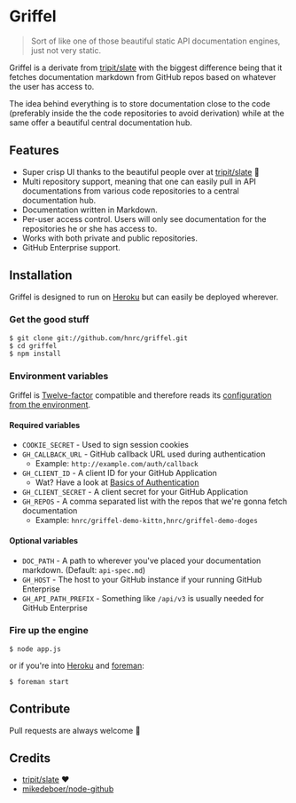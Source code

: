 # Griffel

> Sort of like one of those beautiful static API documentation engines, just not very static.

Griffel is a derivate from [tripit/slate](https://github.com/tripit/slate) with the biggest difference being that it fetches documentation markdown from GitHub repos based on whatever the user has access to.

The idea behind everything is to store documentation close to the code (preferably inside the the code repositories to avoid derivation) while at the same offer a beautiful central documentation hub.

## Features
* Super crisp UI thanks to the beautiful people over at [tripit/slate](https://github.com/tripit/slate) :bow:
* Multi repository support, meaning that one can easily pull in API documentations from various code repositories to a central documentation hub.
* Documentation written in Markdown.
* Per-user access control. Users will only see documentation for the repositories he or she has access to.
* Works with both private and public repositories.
* GitHub Enterprise support.

## Installation

Griffel is designed to run on [Heroku](http://heroku.com) but can easily be deployed wherever.

### Get the good stuff
```
$ git clone git://github.com/hnrc/griffel.git
$ cd griffel
$ npm install
```

### Environment variables
Griffel is [Twelve-factor](http://12factor.net) compatible and therefore reads its [configuration from the environment](http://12factor.net/config).

#### Required variables
* `COOKIE_SECRET` - Used to sign session cookies
* `GH_CALLBACK_URL` - GitHub callback URL used during authentication
	* Example: `http://example.com/auth/callback`
* `GH_CLIENT_ID` - A client ID for your GitHub Application
	* Wat? Have a look at [Basics of Authentication](https://developer.github.com/guides/basics-of-authentication/)
* `GH_CLIENT_SECRET` - A client secret for your GitHub Application
* `GH_REPOS` - A comma separated list with the repos that we're gonna fetch documentation
	* Example: `hnrc/griffel-demo-kittn,hnrc/griffel-demo-doges`

#### Optional variables
* `DOC_PATH` - A path to wherever you've placed your documentation markdown. (Default: `api-spec.md`)
* `GH_HOST` - The host to your GitHub instance if your running GitHub Enterprise
* `GH_API_PATH_PREFIX` - Something like `/api/v3` is usually needed for GitHub Enterprise

### Fire up the engine
```
$ node app.js
```

or if you're into [Heroku](http://heroku.com) and [foreman](https://github.com/ddollar/foreman):

```
$ foreman start
```

## Contribute

Pull requests are always welcome :beers:

## Credits
* [tripit/slate](https://github.com/tripit/slate) :heart:
* [mikedeboer/node-github](https://github.com/mikedeboer/node-github)